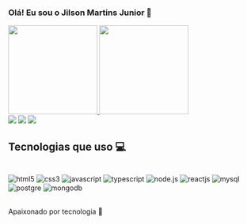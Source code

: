 ### Olá! Eu sou o Jilson Martins Junior 👋
<div>
  <a href="https://github.com/jilsonmartins">
  <img height="180em" src="https://github-readme-stats.vercel.app/api?username=jilsonmartins&show_icons=true&theme=dracula&include_all_commits=true&count_private=true"/>
  <img height="180em" src="https://github-readme-stats.vercel.app/api/top-langs/?username=jilsonmartins&layout=compact&langs_count=7&theme=dracula"/>
</div>

 
<div> 
  <a href="https://instagram.com/marttins_junior" target="_blank"><img src="https://img.shields.io/badge/-Instagram-%23E4405F?style=for-the-badge&logo=instagram&logoColor=white" target="_blank"></a>
  <a href = "mailto:jilsonmartins.jr@gmail.com"><img src="https://img.shields.io/badge/-Gmail-%23333?style=for-the-badge&logo=gmail&logoColor=white" target="_blank"></a>
  <a href="https://www.linkedin.com/in/jilson-martins-jr/" target="_blank"><img src="https://img.shields.io/badge/-LinkedIn-%230077B5?style=for-the-badge&logo=linkedin&logoColor=white" target="_blank"></a> 
</div>

## Tecnologias que uso 💻

<div Style="display: inline_block"><br/>
<img align="center" alt="html5"src="https://img.shields.io/badge/HTML5-E34F26?style=for-the-badge&logo=html5&logoColor=white"/>
<img align="center" alt="css3"src="https://img.shields.io/badge/CSS3-1572B6?style=for-the-badge&logo=css3&logoColor=white"/>
<img align="center" alt="javascript"src="https://img.shields.io/badge/JavaScript-323330?style=for-the-badge&logo=javascript&logoColor=F7DF1E"/>
<img align="center" alt="typescript"src="https://img.shields.io/badge/TypeScript-007ACC?style=for-the-badge&logo=typescript&logoColor=white"/>
<img align="center" alt="node.js"src="https://img.shields.io/badge/Node.js-43853D?style=for-the-badge&logo=node.js&logoColor=white"/>
<img align="center" alt="reactjs"src="https://img.shields.io/badge/React-20232A?style=for-the-badge&logo=react&logoColor=61DAFB"/>
<img align="center" alt="mysql"src="https://img.shields.io/badge/MySQL-00000F?style=for-the-badge&logo=mysql&logoColor=white"/>
<img align="center" alt="postgre"src="https://img.shields.io/badge/PostgreSQL-316192?style=for-the-badge&logo=postgresql&logoColor=white"/>
<img align="center" alt="mongodb"src="https://img.shields.io/badge/MongoDB-4EA94B?style=for-the-badge&logo=mongodb&logoColor=white"/>
</div><br/>

Apaixonado por tecnologia 🚀
